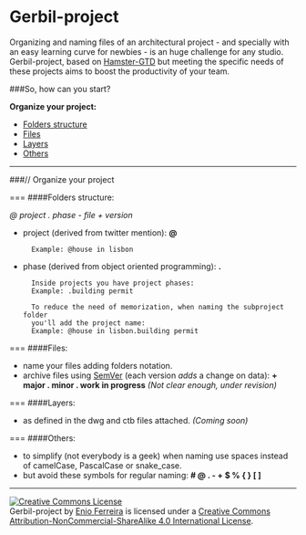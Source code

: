 Gerbil-project
==============

Organizing and naming files of an architectural project - and specially with an easy learning curve for newbies - is an huge challenge for any studio. Gerbil-project, based on [Hamster-GTD](http://github.com/we-build-dreams/hamster-gtd) but meeting the specific needs of these projects aims to boost the productivity of your team.

###So, how can you start?

**Organize your project:**

- [Folders structure](#folders-structure)
- [Files](#files)
- [Layers](#layers)
- [Others](#others)

---
###// Organize your project

===
####Folders structure:

*@ project . phase - file + version*

- project (derived from twitter mention): **@**

        Example: @house in lisbon

- phase (derived from object oriented programming): **.**

    	Inside projects you have project phases:
        Example: .building permit

        To reduce the need of memorization, when naming the subproject folder
        you'll add the project name:
        Example: @house in lisbon.building permit

===
####Files:

- name your files adding folders notation.
- archive files using [SemVer](http://www.semver.org/) (each version *adds* a change on data): **+ major . minor . work in progress**
*(Not clear enough, under revision)*

===
####Layers:

- as defined in the dwg and ctb files attached. *(Coming soon)*

===
####Others:

- to simplify (not everybody is a geek) when naming use spaces instead of camelCase, PascalCase or snake_case.
- but avoid these symbols for regular naming: **# @ . - + $ % { } [ ]**

---
<a rel="license" href="http://creativecommons.org/licenses/by-nc-sa/4.0/"><img alt="Creative Commons License" style="border-width:0" src="https://i.creativecommons.org/l/by-nc-sa/4.0/88x31.png" /></a><br /><span xmlns:dct="http://purl.org/dc/terms/" property="dct:title">Gerbil-project</span> by <a xmlns:cc="http://creativecommons.org/ns#" href="http://enioferreira.com/" property="cc:attributionName" rel="cc:attributionURL">Enio Ferreira</a> is licensed under a <a rel="license" href="http://creativecommons.org/licenses/by-nc-sa/4.0/">Creative Commons Attribution-NonCommercial-ShareAlike 4.0 International License</a>.
